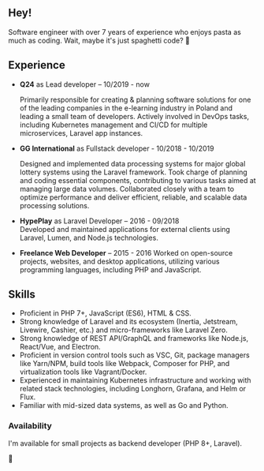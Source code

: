 ##  Hey!

Software engineer with over 7 years of experience who enjoys pasta as much as coding. Wait, maybe it's just spaghetti code? 🍝

##  Experience
 - **Q24** as Lead developer – 10/2019 - now
  
	Primarily responsible for creating & planning software solutions for one of the leading companies in the e-learning industry in Poland and leading a small team of developers. 	Actively involved in DevOps tasks, including Kubernetes management and CI/CD for multiple microservices, Laravel app instances.
	 
 - **GG International** as Fullstack developer - 10/2018 - 10/2019
   
	Designed and implemented data processing systems for major global lottery systems using the Laravel framework. Took charge of planning and coding essential components, contributing to various tasks aimed at managing large data volumes. Collaborated closely with a team to optimize performance and deliver efficient, reliable, and scalable data processing solutions.
	
 - **HypePlay** as Laravel Developer – 2016 - 09/2018  
	 Developed and maintained applications for external clients using Laravel, Lumen, and Node.js technologies.
	 
 - **Freelance Web Developer** – 2015 - 2016
	 Worked on open-source projects, websites, and desktop applications, utilizing various programming languages, including PHP and JavaScript.
	 
##  Skills
- Proficient in PHP 7+, JavaScript (ES6), HTML & CSS.
- Strong knowledge of Laravel and its ecosystem (Inertia, Jetstream, Livewire, Cashier, etc.) and micro-frameworks like Laravel Zero.
- Strong knowledge of REST API/GraphQL and frameworks like Node.js, React/Vue, and Electron.
- Proficient in version control tools such as VSC, Git, package managers like Yarn/NPM, build tools like Webpack, Composer for PHP, and virtualization tools like Vagrant/Docker.
- Experienced in maintaining Kubernetes infrastructure and working with related stack technologies, including Longhorn, Grafana, and Helm or Flux.
- Familiar with mid-sized data systems, as well as Go and Python.

### Availability
I'm available for small projects as backend developer (PHP 8+, Laravel).

🐳
